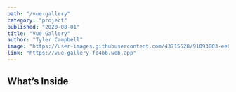 ```yaml
---
path: "/vue-gallery"
category: "project"
published: "2020-08-01"
title: "Vue Gallery"   
author: "Tyler Campbell"
image: "https://user-images.githubusercontent.com/43715528/91093803-ee0a8000-e627-11ea-9c8e-aae2b08533a4.png"
link: "https://vue-gallery-fe4bb.web.app"
---
```

## What’s Inside